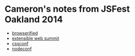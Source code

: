 # Cameron's notes from JSFest Oakland 2014

- [browserified](browserified)
- [extensible web summit](extensible-web-summit)
- [cssconf](cssconf)
- [nodeconf](nodeconf)
